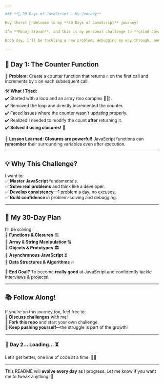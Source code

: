 ```yaml
---

### **🚀 30 Days of JavaScript – My Journey**  

Hey there! 👋 Welcome to my **30 Days of JavaScript** journey!  

I’m **Manoj Sravan**, and this is my personal challenge to **grind JavaScript, solve problems, and level up my skills!** 💪  

Each day, I'll be tackling a new problem, debugging my way through, and documenting my learnings. This isn’t just about writing code—it’s about **understanding concepts, thinking logically, and growing as a developer**.  

---
```


## **🌟 Day 1: The Counter Function**  
📝 **Problem:** Create a counter function that returns `n` on the first call and increments by `1` on each subsequent call.  

🛠 **What I Tried:**  
✔️ Started with a loop and an array (too complex 🤦‍♂️).  
✔️ Removed the loop and directly incremented the counter.  
✔️ Faced issues where the counter wasn't updating properly.  
✔️ Realized I needed to modify the count **after** returning it.  
✔️ **Solved it using closures!** 🎉  

🧠 **Lesson Learned:** **Closures are powerful!** JavaScript functions can **remember** their surrounding variables even after execution.  

---

## **💡 Why This Challenge?**  
I want to:  
✅ **Master JavaScript** fundamentals.  
✅ **Solve real problems** and think like a developer.  
✅ **Develop consistency**—1 problem a day, no excuses.  
✅ **Build confidence** in problem-solving and debugging.  

---

## **📌 My 30-Day Plan**  
I’ll be solving:  
🔹 **Functions & Closures** 🏗  
🔹 **Array & String Manipulation** 🔠  
🔹 **Objects & Prototypes** 🏛  
🔹 **Asynchronous JavaScript** ⏳  
🔹 **Data Structures & Algorithms** 🔥  

🚀 **End Goal?** To become **really good** at JavaScript and confidently tackle interviews & projects!  

---

## **📚 Follow Along!**  
If you’re on this journey too, feel free to:  
💬 **Discuss challenges** with me!  
🔄 **Fork this repo** and start your own challenge.  
📌 **Keep pushing yourself**—the struggle is part of the growth!  

---

### **🎯 Day 2... Loading... ⏳**  
Let’s get better, one line of code at a time. 🚀🔥  

---

This README will **evolve every day** as I progress. Let me know if you want me to tweak anything! 🚀